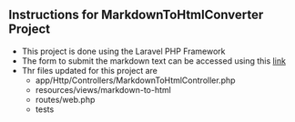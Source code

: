## Instructions for MarkdownToHtmlConverter Project
- This project is done using the Laravel PHP Framework
- The form to submit the markdown text can be accessed using this [link](http://127.0.0.1:8000/mhc) 
- Thr files updated for this project are
    - app/Http/Controllers/MarkdownToHtmlController.php
    - resources/views/markdown-to-html
    - routes/web.php
    - tests
